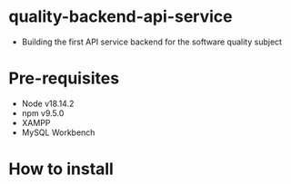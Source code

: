 # quality-backend-api-service

- Building the first API service backend for the software quality subject

# Pre-requisites

- Node v18.14.2
- npm v9.5.0
- XAMPP
- MySQL Workbench

# How to install


